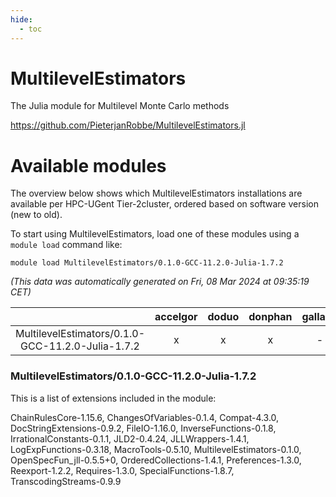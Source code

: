 ```yaml
---
hide:
  - toc
---
```


MultilevelEstimators
====================


The Julia module for Multilevel Monte Carlo methods

https://github.com/PieterjanRobbe/MultilevelEstimators.jl
# Available modules


The overview below shows which MultilevelEstimators installations are available per HPC-UGent Tier-2cluster, ordered based on software version (new to old).

To start using MultilevelEstimators, load one of these modules using a `module load` command like:

```shell
module load MultilevelEstimators/0.1.0-GCC-11.2.0-Julia-1.7.2
```

*(This data was automatically generated on Fri, 08 Mar 2024 at 09:35:19 CET)*  

| |accelgor|doduo|donphan|gallade|joltik|skitty|
| :---: | :---: | :---: | :---: | :---: | :---: | :---: |
|MultilevelEstimators/0.1.0-GCC-11.2.0-Julia-1.7.2|x|x|x|-|x|x|


### MultilevelEstimators/0.1.0-GCC-11.2.0-Julia-1.7.2

This is a list of extensions included in the module:

ChainRulesCore-1.15.6, ChangesOfVariables-0.1.4, Compat-4.3.0, DocStringExtensions-0.9.2, FileIO-1.16.0, InverseFunctions-0.1.8, IrrationalConstants-0.1.1, JLD2-0.4.24, JLLWrappers-1.4.1, LogExpFunctions-0.3.18, MacroTools-0.5.10, MultilevelEstimators-0.1.0, OpenSpecFun_jll-0.5.5+0, OrderedCollections-1.4.1, Preferences-1.3.0, Reexport-1.2.2, Requires-1.3.0, SpecialFunctions-1.8.7, TranscodingStreams-0.9.9